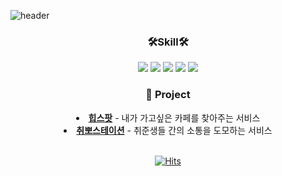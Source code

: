 ![header](https://capsule-render.vercel.app/api?type=waving&color=gradient&height=230&section=header&text=HyorinLee&fontAlign=70&fontAlignY=40&fontSize=60&fontColor=ffffff)


<div align="center">
<h3>🛠Skill🛠</h3>
<img src="https://img.shields.io/badge/HTML5-E34F26?style=flat&logo=HTML5&logoColor=white"/> <img src="https://img.shields.io/badge/CSS3-1572B6?style=flat&logo=CSS3&logoColor=white"/> <img src="https://img.shields.io/badge/JavaScript-F7DF1E?style=flat&logo=JavaScript&logoColor=white"/> <img src="https://img.shields.io/badge/React-61DAFB?style=flat&logo=React&logoColor=white"/> 
 <img src="https://img.shields.io/badge/Tailwind CSS-06B6D4?style=flat&logo=tailwindcss&logoColor=white"/> 
 <br/>


<h3 >💁 Project</h3>
<li><strong><a href = "https://github.com/Hipspot/hipspot-web">힙스팟</a></strong> - 내가 가고싶은 카페를 찾아주는 서비스 </li>
<li><strong><a href = "https://github.com/wldnjs7064/react-firebase-chat-app">취뽀스테이션</a></strong> - 취준생들 간의 소통을 도모하는 서비스 </li>
 <br/>

   <!--START_SECTION:waka-->
  <!--END_SECTION:waka-->
 
 [![Hits](https://hits.seeyoufarm.com/api/count/incr/badge.svg?url=https%3A%2F%2Fgithub.com%2Fhyorish03&count_bg=%238372EE&title_bg=%235BA2B4&icon=&icon_color=%23E7E7E7&title=hits&edge_flat=false)](https://hits.seeyoufarm.com)

</div>
